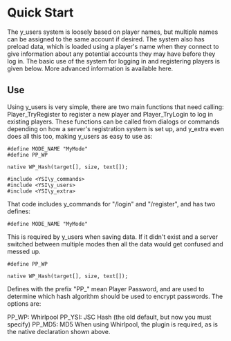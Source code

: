 # Quick Start

The y_users system is loosely based on player names, but multiple names can be assigned to the same account if desired. The system also has preload data, which is loaded using a player's name when they connect to give information about any potential accounts they may have before they log in. The basic use of the system for logging in and registering players is given below. More advanced information is available here.


## Use
Using y_users is very simple, there are two main functions that need calling: Player_TryRegister to register a new player and Player_TryLogin to log in existing players. These functions can be called from dialogs or commands depending on how a server's registration system is set up, and y_extra even does all this too, making y_users as easy to use as:
```pawn
#define MODE_NAME "MyMode"
#define PP_WP

native WP_Hash(target[], size, text[]);

#include <YSI\y_commands>
#include <YSI\y_users>
#include <YSI\y_extra>
```

That code includes y_commands for "/login" and "/register", and has two defines:
```pawn
#define MODE_NAME "MyMode"
```

This is required by y_users when saving data. If it didn't exist and a server switched between multiple modes then all the data would get confused and messed up.
```pawn
#define PP_WP

native WP_Hash(target[], size, text[]);
```

Defines with the prefix "PP_" mean Player Password, and are used to determine which hash algorithm should be used to encrypt passwords. The options are:

PP_WP: Whirlpool
PP_YSI: JSC Hash (the old default, but now you must specify)
PP_MD5: MD5
When using Whirlpool, the plugin is required, as is the native declaration shown above.
